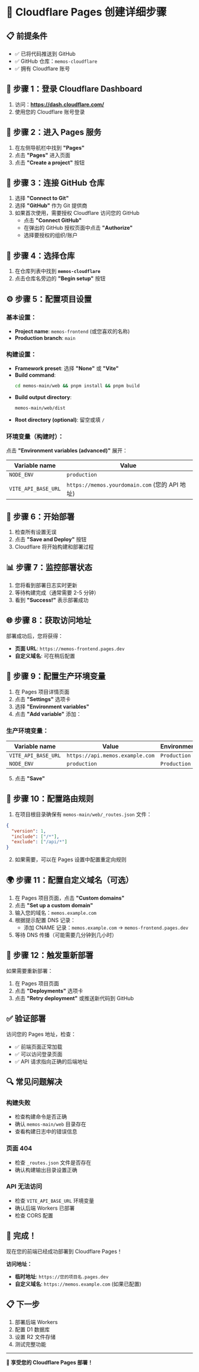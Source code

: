 # 🌟 Cloudflare Pages 创建详细步骤

## 📋 前提条件

- ✅ 已将代码推送到 GitHub
- ✅ GitHub 仓库：`memos-cloudflare`
- ✅ 拥有 Cloudflare 账号

## 🚀 步骤 1：登录 Cloudflare Dashboard

1. 访问：**https://dash.cloudflare.com/**
2. 使用您的 Cloudflare 账号登录

## 📄 步骤 2：进入 Pages 服务

1. 在左侧导航栏中找到 **"Pages"**
2. 点击 **"Pages"** 进入页面
3. 点击 **"Create a project"** 按钮

## 🔗 步骤 3：连接 GitHub 仓库

1. 选择 **"Connect to Git"**
2. 选择 **"GitHub"** 作为 Git 提供商
3. 如果首次使用，需要授权 Cloudflare 访问您的 GitHub
   - 点击 **"Connect GitHub"**
   - 在弹出的 GitHub 授权页面中点击 **"Authorize"**
   - 选择要授权的组织/账户

## 📁 步骤 4：选择仓库

1. 在仓库列表中找到 **`memos-cloudflare`**
2. 点击仓库名旁边的 **"Begin setup"** 按钮

## ⚙️ 步骤 5：配置项目设置

### 基本设置：
- **Project name**: `memos-frontend` (或您喜欢的名称)
- **Production branch**: `main`

### 构建设置：
- **Framework preset**: 选择 **"None"** 或 **"Vite"**
- **Build command**: 
  ```bash
  cd memos-main/web && pnpm install && pnpm build
  ```
- **Build output directory**: 
  ```
  memos-main/web/dist
  ```
- **Root directory (optional)**: 留空或填 `/`

### 环境变量（构建时）：
点击 **"Environment variables (advanced)"** 展开：

| Variable name | Value |
|---------------|-------|
| `NODE_ENV` | `production` |
| `VITE_API_BASE_URL` | `https://memos.yourdomain.com` (您的 API 地址) |

## 🚀 步骤 6：开始部署

1. 检查所有设置无误
2. 点击 **"Save and Deploy"** 按钮
3. Cloudflare 将开始构建和部署过程

## 📊 步骤 7：监控部署状态

1. 您将看到部署日志实时更新
2. 等待构建完成（通常需要 2-5 分钟）
3. 看到 **"Success!"** 表示部署成功

## 🌐 步骤 8：获取访问地址

部署成功后，您将获得：
- **页面 URL**: `https://memos-frontend.pages.dev`
- **自定义域名**: 可在稍后配置

## 🔧 步骤 9：配置生产环境变量

1. 在 Pages 项目详情页面
2. 点击 **"Settings"** 选项卡
3. 选择 **"Environment variables"**
4. 点击 **"Add variable"** 添加：

### 生产环境变量：
| Variable name | Value | Environment |
|---------------|-------|-------------|
| `VITE_API_BASE_URL` | `https://api.memos.example.com` | `Production` |
| `NODE_ENV` | `production` | `Production` |

5. 点击 **"Save"**

## 📁 步骤 10：配置路由规则

1. 在项目根目录确保有 `memos-main/web/_routes.json` 文件：
```json
{
  "version": 1,
  "include": ["/*"],
  "exclude": ["/api/*"]
}
```

2. 如果需要，可以在 Pages 设置中配置重定向规则

## 🌍 步骤 11：配置自定义域名（可选）

1. 在 Pages 项目页面，点击 **"Custom domains"**
2. 点击 **"Set up a custom domain"**
3. 输入您的域名：`memos.example.com`
4. 根据提示配置 DNS 记录：
   - 添加 CNAME 记录：`memos.example.com` → `memos-frontend.pages.dev`
5. 等待 DNS 传播（可能需要几分钟到几小时）

## 🔄 步骤 12：触发重新部署

如果需要重新部署：
1. 在 Pages 项目页面
2. 点击 **"Deployments"** 选项卡
3. 点击 **"Retry deployment"** 或推送新代码到 GitHub

## ✅ 验证部署

访问您的 Pages 地址，检查：
- ✅ 前端页面正常加载
- ✅ 可以访问登录页面
- ✅ API 请求指向正确的后端地址

## 🔍 常见问题解决

### 构建失败
- 检查构建命令是否正确
- 确认 `memos-main/web` 目录存在
- 查看构建日志中的错误信息

### 页面 404
- 检查 `_routes.json` 文件是否存在
- 确认构建输出目录设置正确

### API 无法访问
- 检查 `VITE_API_BASE_URL` 环境变量
- 确认后端 Workers 已部署
- 检查 CORS 配置

## 🎉 完成！

现在您的前端已经成功部署到 Cloudflare Pages！

**访问地址：**
- **临时地址**: `https://您的项目名.pages.dev`
- **自定义域名**: `https://memos.example.com` (如果已配置)

## 📋 下一步

1. 部署后端 Workers
2. 配置 D1 数据库
3. 设置 R2 文件存储
4. 测试完整功能

---

**🚀 享受您的 Cloudflare Pages 部署！** 